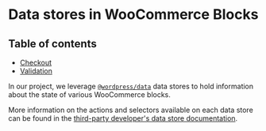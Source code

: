 # Data stores in WooCommerce Blocks <!-- omit in toc -->

## Table of contents <!-- omit in toc -->

-   [Checkout](./checkout.md)
-   [Validation](./validation.md)

In our project, we leverage [`@wordpress/data`](https://developer.wordpress.org/block-editor/reference-guides/packages/packages-data/) data stores to hold information about the state of various WooCommerce blocks.

More information on the actions and selectors available on each data store can be found in the [third-party developer's data store documentation](../../third-party-developers/extensibility/data-store).

